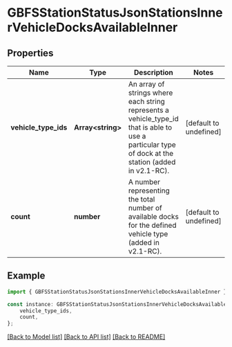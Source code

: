 # GBFSStationStatusJsonStationsInnerVehicleDocksAvailableInner


## Properties

Name | Type | Description | Notes
------------ | ------------- | ------------- | -------------
**vehicle_type_ids** | **Array&lt;string&gt;** | An array of strings where each string represents a vehicle_type_id that is able to use a particular type of dock at the station (added in v2.1-RC). | [default to undefined]
**count** | **number** | A number representing the total number of available docks for the defined vehicle type (added in v2.1-RC). | [default to undefined]

## Example

```typescript
import { GBFSStationStatusJsonStationsInnerVehicleDocksAvailableInner } from 'golemio-api';

const instance: GBFSStationStatusJsonStationsInnerVehicleDocksAvailableInner = {
    vehicle_type_ids,
    count,
};
```

[[Back to Model list]](../README.md#documentation-for-models) [[Back to API list]](../README.md#documentation-for-api-endpoints) [[Back to README]](../README.md)
